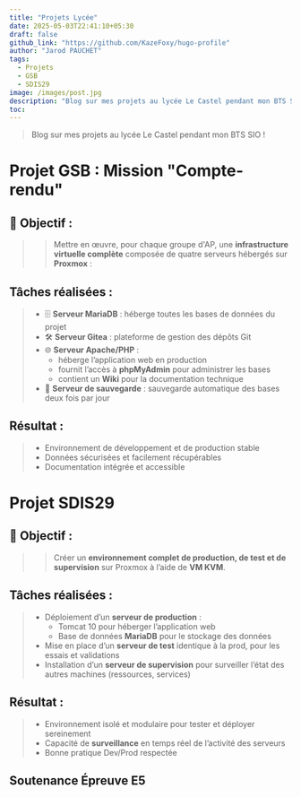 ```yaml
---
title: "Projets Lycée"
date: 2025-05-03T22:41:10+05:30
draft: false
github_link: "https://github.com/KazeFoxy/hugo-profile"
author: "Jarod PAUCHET"
tags:
  - Projets
  - GSB
  - SDIS29
image: /images/post.jpg
description: "Blog sur mes projets au lycée Le Castel pendant mon BTS SIO !"
toc: 
---
```


> Blog sur mes projets au lycée Le Castel pendant mon BTS SIO !

# Projet GSB : Mission "Compte-rendu"

## 🎯 **Objectif** :  
> > Mettre en œuvre, pour chaque groupe d'AP, une **infrastructure virtuelle complète** composée de quatre serveurs hébergés sur **Proxmox** :

## Tâches réalisées :
> - 🗄️ **Serveur MariaDB** : héberge toutes les bases de données du projet  
> - 🛠️ **Serveur Gitea** : plateforme de gestion des dépôts Git  
> - 🌐 **Serveur Apache/PHP** :  
>   - héberge l’application web en production  
>   - fournit l’accès à **phpMyAdmin** pour administrer les bases  
>   - contient un **Wiki** pour la documentation technique  
> - 💾 **Serveur de sauvegarde** : sauvegarde automatique des bases deux fois par jour

## Résultat :
> - Environnement de développement et de production stable  
> - Données sécurisées et facilement récupérables  
> - Documentation intégrée et accessible

# Projet SDIS29

## 🎯 **Objectif** :  
> > Créer un **environnement complet de production, de test et de supervision** sur Proxmox à l’aide de **VM KVM**.

## Tâches réalisées :
> - Déploiement d’un **serveur de production** :  
>   - Tomcat 10 pour héberger l’application web  
>   - Base de données **MariaDB** pour le stockage des données
> - Mise en place d’un **serveur de test** identique à la prod, pour les essais et validations
> - Installation d’un **serveur de supervision** pour surveiller l’état des autres machines (ressources, services)

## Résultat :
> - Environnement isolé et modulaire pour tester et déployer sereinement  
> - Capacité de **surveillance** en temps réel de l’activité des serveurs  
> - Bonne pratique Dev/Prod respectée

## Soutenance Épreuve E5

[](https://github.com/KazeFoxy/hugo-profile/blob/main/static/images/Soutenance%20Epreuve%20E5.pdf)
